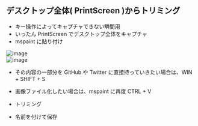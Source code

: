 ## デスクトップ全体( PrintScreen )からトリミング
- キー操作によってキャプチャできない瞬間用
- いったん PrintScreen でデスクトップ全体をキャプチャ
- mspaint に貼り付け

![image](https://user-images.githubusercontent.com/1501327/144362937-569e7923-c60b-449f-a8d0-209a3f82ebb7.png)\
![image](https://user-images.githubusercontent.com/1501327/144363249-a6b4e7c8-2339-43d4-a4c3-f1fef8c1a86e.png)


- その内容の一部分を GitHub や Twitter に直接持っていきたい場合は、WIN + SHIFT + S

- 画像ファイル化したい場合は、mspaint に再度 CTRL + V
- トリミング
- 名前を付けて保存
